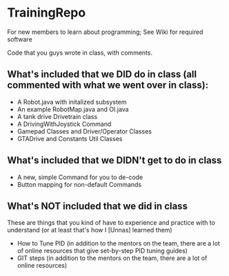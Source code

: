 # TrainingRepo
For new members to learn about programming; See Wiki for required software

Code that you guys wrote in class, with comments. 

## What's included that we DID do in class (all commented with what we went over in class):
<ul>
  <li>A Robot.java with initalized subsystem</li>
  <li>An example RobotMap.java and OI.java</li>
  <li>A tank drive Drivetrain class</li>
  <li>A DrivingWithJoystick Command</li>
  <li>Gamepad Classes and Driver/Operator Classes</li>
  <li>GTADrive and Constants Util Classes</li>

</ul>

## What's included that we DIDN't get to do in class
<ul>
  <li>A new, simple Command for you to de-code</li>
  <li>Button mapping for non-default Commands</li>
 </ul>
 
 ## What's NOT included that we did in class
 These are things that you kind of have to experience and practice with to understand (or at least that's how I [Unnas] learned them)
 <ul>
  <li>How to Tune PID (in addition to the mentors on the team, there are a lot of online resources that give set-by-step PID tuning guides)</li>
  <li>GIT steps (in addition to the mentors on the team, there are a lot of online resources)</li>
 <ul>
  
